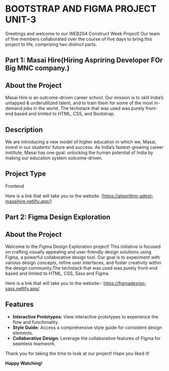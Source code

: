 # BOOTSTRAP AND FIGMA PROJECT UNIT-3
Greetings and welcome to our WEB204 Construct Week Project! Our team of five members collaborated over the course of five days to bring this project to life, comprising two distinct parts.

## Part 1: Masai Hire(Hiring Aspriring Developer FOr Big MNC company.)

## About the Project
Masai Hire is an outcome-driven career school. Our mission is to skill India’s untapped & underutilized talent, and to train them for some of the most in-demand jobs in the world. 
The techstack that was used was purely front-end based and limited to HTML, CSS, and Bootstrap.


## Description

We are introducing a new model of higher education in which we, Masai, invest in our students’ future and success. As India’s fastest-growing career institute, Masai has one goal: unlocking the human potential of India by making our education system outcome-driven.

## Project Type
Frontend 

Here is a link that will take you to the website: [https://algorithm-adept-masaihire.netlify.app/]
  


  ## Part 2: Figma Design Exploration 

   ## About the Project
   Welcome to the Figma Design Exploration project! This initiative is focused on crafting visually appealing and user-friendly design solutions using Figma, a powerful collaborative design tool. Our goal is to 
   experiment with various design concepts, refine user interfaces, and foster creativity within the design community.The techstack that was used was purely front-end based and limited to HTML, CSS, Sass and 
   Figma.

  Here is a link that will take you to the website:- https://figmadesign-sass.netlify.app/

## Features
 - **Interactive Prototypes:** View interactive prototypes to experience the flow and functionality.
 - **Style Guide:** Access a comprehensive style guide for consistent design elements.
 - **Collaborative Design:** Leverage the collaborative features of Figma for seamless teamwork.



Thank you for taking the time to look at our project! Hope you liked it!

  **Happy Watching!**
